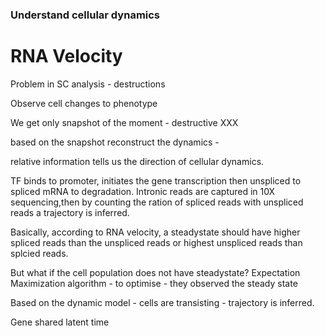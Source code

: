 ### Understand cellular dynamics

# RNA Velocity

Problem in SC analysis - destructions

Observe cell changes to phenotype

We get only snapshot of the moment - destructive XXX

based on the snapshot reconstruct the dynamics - 

relative information tells us the direction of cellular dynamics.

TF binds to promoter, initiates the gene transcription then unspliced to spliced mRNA to degradation. Intronic reads are captured in 10X sequencing,then by counting the ration of spliced reads with unspliced reads a trajectory is inferred.

Basically, according to RNA velocity, a steadystate should have higher spliced reads than the unspliced reads or highest unspliced reads than splcied reads.

But what if the cell population does not have steadystate?
Expectation Maximization algorithm - to optimise - they observed the steady state 

Based on the dynamic model - cells are transisting - trajectory is inferred.

Gene shared latent time
